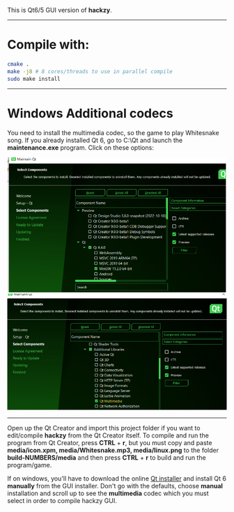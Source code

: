 This is Qt6/5 GUI version of **hackzy**. 

---

# Compile with:

```bash
cmake .
make -j8 # 8 cores/threads to use in parallel compile
sudo make install
```

---

# Windows Additional codecs

You need to install the multimedia codec, so the game to play Whitesnake song. If you already installed Qt 6, go to C:\Qt and launch the **maintenance.exe** program. Click on these options:

![](media/multimedia1.png)
![](media/multimedia2.png)

---

Open up the Qt Creator and import this project folder if you want to edit/compile **hackzy** from the Qt Creator itself. To compile and run the program from Qt Creator, press **CTRL** + **r**, but you must copy and paste **media/icon.xpm, media/Whitesnake.mp3, media/linux.png** to the folder **build-NUMBERS/media** and then press **CTRL** + **r** to build and run the program/game.

If on windows, you'll have to download the online [Qt installer](https://www.qt.io/cs/c/?cta_guid=074ddad0-fdef-4e53-8aa8-5e8a876d6ab4&signature=AAH58kEJJxpduKtfibJ40aRNSB4V5QaI1A&pageId=12602948080&placement_guid=99d9dd4f-5681-48d2-b096-470725510d34&click=559deaff-10e4-44a7-a78c-ef8b98f3c31a&hsutk=&canon=https%3A%2F%2Fwww.qt.io%2Fdownload-open-source&portal_id=149513&redirect_url=APefjpGq5H2gLEy0rkYfu04Stc7zjmm0KqS_XaAVoOUeI1pUOzGQZgD_zg87kf-KWNMA8LagnlFie8sOAzzTMW8z48C4QlIP08Ykoqpk2QaLznoki0aaOBah-YfMzg2wugOl_TcZQF2S) and install Qt 6 **manually** from the GUI installer. Don't go with the defaults, choose **manual** installation and scroll up to see the **multimedia** codec which you must select in order to compile hackzy GUI.

